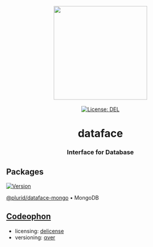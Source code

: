 <p align="center">
    <img src="https://raw.githubusercontent.com/plurid/dataface/master/about/identity/dataface-logo.png" height="250px">
    <br />
    <br />
    <a target="_blank" href="https://github.com/plurid/dataface/blob/master/LICENSE">
        <img src="https://img.shields.io/badge/license-DEL-blue.svg?colorB=1380C3&style=for-the-badge" alt="License: DEL">
    </a>
</p>



<h1 align="center">
    dataface
</h1>


<h3 align="center">
    Interface for Database
</h3>



## Packages


<a target="_blank" href="https://www.npmjs.com/package/@plurid/dataface-mongo">
    <img src="https://img.shields.io/npm/v/@plurid/dataface-mongo.svg?logo=npm&colorB=1380C3&style=for-the-badge" alt="Version">
</a>

[@plurid/dataface-mongo][dataface-mongo] • MongoDB

[dataface-mongo]: https://github.com/plurid/dataface/tree/master/packages/dataface-mongo



## [Codeophon](https://github.com/ly3xqhl8g9/codeophon)

+ licensing: [delicense](https://github.com/ly3xqhl8g9/delicense)
+ versioning: [αver](https://github.com/ly3xqhl8g9/alpha-versioning)
